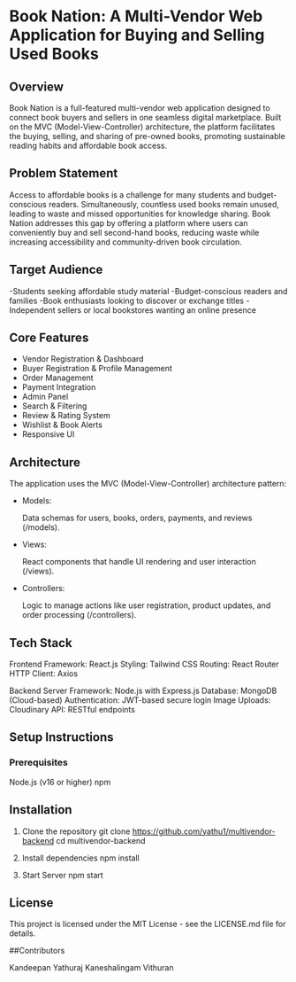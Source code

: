 # Book Nation: A Multi-Vendor Web Application for Buying and Selling Used Books

## Overview

Book Nation is a full-featured multi-vendor web application designed to connect book buyers and sellers in one seamless digital marketplace. Built on the MVC (Model-View-Controller) architecture, the platform facilitates the buying, selling, and sharing of pre-owned books, promoting sustainable reading habits and affordable book access.

## Problem Statement

Access to affordable books is a challenge for many students and budget-conscious readers. Simultaneously, countless used books remain unused, leading to waste and missed opportunities for knowledge sharing. Book Nation addresses this gap by offering a platform where users can conveniently buy and sell second-hand books, reducing waste while increasing accessibility and community-driven book circulation.

## Target Audience

-Students seeking affordable study material
-Budget-conscious readers and families
-Book enthusiasts looking to discover or exchange titles
-Independent sellers or local bookstores wanting an online presence

## Core Features

- Vendor Registration & Dashboard
- Buyer Registration & Profile Management
- Order Management
- Payment Integration
- Admin Panel
- Search & Filtering
- Review & Rating System
- Wishlist & Book Alerts
- Responsive UI

## Architecture
The application uses the MVC (Model-View-Controller) architecture pattern:

- Models:

    Data schemas for users, books, orders, payments, and reviews (/models).

- Views:

    React components that handle UI rendering and user interaction (/views).

- Controllers:

    Logic to manage actions like user registration, product updates, and order processing (/controllers).

## Tech Stack

Frontend
Framework: React.js
Styling: Tailwind CSS
Routing: React Router
HTTP Client: Axios

Backend
Server Framework: Node.js with Express.js
Database: MongoDB (Cloud-based)
Authentication: JWT-based secure login
Image Uploads: Cloudinary
API: RESTful endpoints

## Setup Instructions

### Prerequisites
Node.js (v16 or higher)
npm 

## Installation

1. Clone the repository
git clone https://github.com/yathu1/multivendor-backend
cd multivendor-backend

2. Install dependencies
npm install

3. Start  Server
npm start


## License

This project is licensed under the MIT License - see the LICENSE.md file for details.

##Contributors

Kandeepan Yathuraj
Kaneshalingam Vithuran
